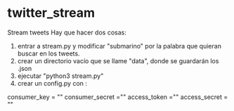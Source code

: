 # twitter_stream
Stream tweets 
Hay que hacer dos cosas:

1. entrar a stream.py y modificar "submarino" por la palabra que quieran buscar en los tweets. 
2. crear un directorio vacío que se llame "data", donde se guardarán los .json
3. ejecutar "python3 stream.py"
4. crear un config.py con :

consumer_key = ""
consumer_secret =""
access_token =""
access_secret = ""
